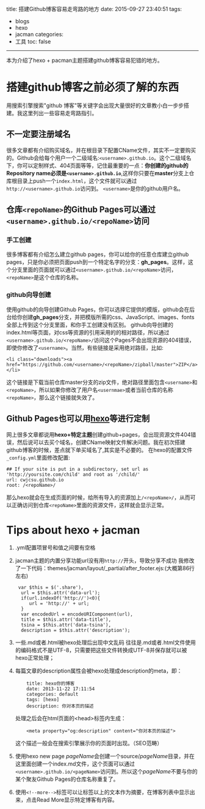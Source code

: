 title: 搭建Github博客容易走弯路的地方
date: 2015-09-27 23:40:51
tags:
- blogs
- hexo
- jacman
categories:
- 工具
toc: false
---
本为介绍了hexo + pacman主题搭建github博客容易犯错的地方。
<!--more-->
# 搭建github博客之前必须了解的东西
用搜索引擎搜索"github 博客"等关键字会出现大量很好的文章教小白一步步搭建。我这里列出一些容易走弯路指引。

## 不一定要注册域名
很多文章都有介绍购买域名，并在根目录下配置CName文件，其实不一定要购买的。Github会给每个用户一个二级域名:`<username>.github.io`。这个二级域名下，你可以定制样式、404页面等等，记住最重要的一点：**你创建的github的Repository name必须是`<username>.github.io`**,这样你只要在**master**分支上仓库根目录上push一个`index.html`，这个文件就可以通过`http://<username>.github.io`访问到。
`<username>`是你的github用户名。

## 仓库`<repoName>`的Github Pages可以通过`<username>.github.io/<repoName>`访问
### 手工创建
很多博客都有介绍怎么建立github pages，你可以给你的任意仓库建立github pages，只是你必须把页面push到一个特定名字的分支：**gh_pages**。这样，这个分支里面的页面就可以通过`<username>.github.io/<repoName>`访问，`<repoName>`是这个仓库的名称。

### github向导创建
使用github的向导创建Github Pages，你可以选择它提供的模版，github会在后台给你创建**gh_pages**分支，并把模版所需的css、JavaScript、images、fonts全部上传到这个分支里面，和你手工创建没有区别。
github向导创建的index.html等页面，对css等资源的引用采用的的相对路径，所以通过`<username>.github.io/<repoName>/`访问这个Pages不会出现资源的404错误，即使你修改了`<username>`。当然，有些链接是采用绝对路径，比如:
```
<li class="downloads"><a href="https://github.com/<username>/<repoName>/zipball/master">ZIP</a></li>
```
这个链接是下载当前仓库master分支的zip文件，绝对路径里面包含`<username>`和`<repoName>`，所以如果你修改了用户名`<usernmae>`或者当前仓库的名称`<repoName>`，那么这个链接就失效了。

## Github Pages也可以用[hexo](https://hexo.io)等进行定制
网上很多文章都说用**hexo+特定主题**创建github+pages，会出现资源文件404错误，然后说可以去买个域名，创建CName映射文件解决问题。我在初次搭建github博客的时候，差点就下单买域名了,其实是不必要的。
在hexo的配置文件`_config.yml`里面修改配置:
```
## If your site is put in a subdirectory, set url as 'http://yoursite.com/child' and root as '/child/'
url: cwjcsu.github.io
root: /<repoName>/
```
那么hexo就会在生成页面的时候，给所有导入的资源加上`/<repoName>/`，从而可以正确访问到仓库`<repoName>`里面的资源文件，这样就会显示正常。

# Tips about hexo + jacman

1. .yml配置项冒号和值之间要有空格
1. jacman主题的内置分享功能url没有用`http://`开头，导致分享不成功
    我修改了一下代码：themes/jacman/layout/_partial/after_footer.ejs:(大概第86行左右)
    ```
     var $this = $('.share'),
      url = $this.attr('data-url');
      if(url.indexOf('http://')<0){
         url = 'http://' + url;
      }
      var encodedUrl = encodeURIComponent(url),
      title = $this.attr('data-title'),
      tsina = $this.attr('data-tsina'),
      description = $this.attr('description');
    ```

1. 一些.md或者.html被hexo处理后出现中文乱码
    往往是.md或者.html文件使用的编码格式不是UTF-8，只需要把这些文件转换成UTF-8并保存就可以被hexo正常处理；

1. 每篇文章的description属性会被hexo处理成description的meta，即：
    ```
        title: hexo你的博客
        date: 2013-11-22 17:11:54
        categories: default
        tags: [hexo]
        description: 你对本页的描述
    ```

    处理之后会在html页面的&lt;head&gt;标签内生成：

    ```
        <meta property="og:description" content="你对本页的描述"> 
    ```

    这个描述一般会在搜索引擎展示你的页面时出现。（SEO范畴）

1. 使用hexo new page *pageName*会创建一个source/*pageName*目录，并在这里面创建一个index.md文件，这个页面可以通过`<username>.github.io/<pageName>`访问到。所以这个*pageName*不要与你的某个聚友Github Pages的仓库名称重复了。

1.  使用`<!--more-->`标签可以让标签以上的文本作为摘要，在博客列表中显示出来，点击Read More显示特定博客有内容。

